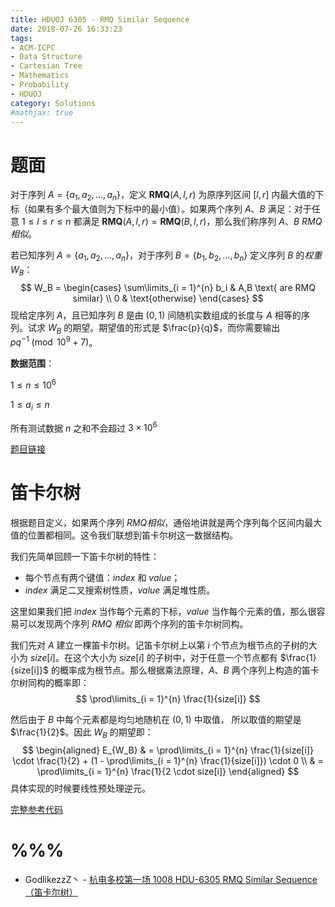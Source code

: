 ```yaml
---
title: HDUOJ 6305 - RMQ Similar Sequence
date: 2018-07-26 16:33:23
tags: 
- ACM-ICPC
- Data Structure
- Cartesian Tree
- Mathematics
- Probability
- HDUOJ
category: Solutions
#mathjax: true
---
```


# 题面

对于序列 $A = \{ a_1, a_2, \dots, a_n \}$，定义 $\mathbf{RMQ}(A, l, r)$ 为原序列区间 $[l, r]$ 内最大值的下标（如果有多个最大值则为下标中的最小值）。如果两个序列 $A$、$B$ 满足：对于任意 $1 \le l \le r \le n$ 都满足 $\mathbf{RMQ}(A, l, r) = \mathbf{RMQ}(B, l, r)$，那么我们称序列 $A$、$B$ *RMQ相似*。

若已知序列 $A = \{ a_1, a_2, \dots, a_n \}$，对于序列 $B = \{b_1, b_2, \dots, b_n \}$ 定义序列 $B$ 的*权重* $W_B$：
$$
W_B = 
\begin{cases}
\sum\limits_{i = 1}^{n} b_i & A,B \text{ are RMQ similar} \\
0 & \text{otherwise}
\end{cases}
$$
现给定序列 $A$，且已知序列 $B$ 是由 $(0,1)$ 间随机实数组成的长度与 $A$ 相等的序列。试求 $W_B$ 的期望。期望值的形式是 $\frac{p}{q}$，而你需要输出 $pq^{-1} \pmod{10^9 + 7}$。

**数据范围**：

$1 \le n \le 10^6$

$1 \le a_i \le n$

所有测试数据 $n$ 之和不会超过 $3 \times 10^6$

[题目链接](http://acm.hdu.edu.cn/showproblem.php?pid=6305)

# 笛卡尔树

根据题目定义，如果两个序列 *RMQ相似*，通俗地讲就是两个序列每个区间内最大值的位置都相同。这令我们联想到笛卡尔树这一数据结构。

我们先简单回顾一下笛卡尔树的特性：

- 每个节点有两个键值：$index$ 和 $value$；
- $index$ 满足二叉搜索树性质，$value$ 满足堆性质。

这里如果我们把 $index$ 当作每个元素的下标，$value$ 当作每个元素的值，那么很容易可以发现两个序列 *RMQ 相似* 即两个序列的笛卡尔树同构。

我们先对 $A$ 建立一棵笛卡尔树。记笛卡尔树上以第 $i$ 个节点为根节点的子树的大小为 $size[i]$。在这个大小为 $size[i]$ 的子树中，对于任意一个节点都有 $\frac{1}{size[i]}$ 的概率成为根节点。那么根据乘法原理，$A$、$B$ 两个序列上构造的笛卡尔树同构的概率即：
$$
\prod\limits_{i = 1}^{n} \frac{1}{size[i]}
$$

然后由于 $B$ 中每个元素都是均匀地随机在 $(0, 1)$ 中取值， 所以取值的期望是 $\frac{1}{2}$。因此 $W_B$ 的期望即：
$$
\begin{aligned}
E_{W_B} & =  \prod\limits_{i = 1}^{n} \frac{1}{size[i]} \cdot \frac{1}{2} + (1 - \prod\limits_{i = 1}^{n} \frac{1}{size[i]}) \cdot 0 \\
& = \prod\limits_{i = 1}^{n} \frac{1}{2 \cdot size[i]}
\end{aligned}
$$
具体实现的时候要线性预处理逆元。

[完整参考代码](https://github.com/codgician/ACM-ICPC/blob/master/HDUOJ/6305/cartesian_tree.cpp)



# %%%

-  GodlikezzZ丶 - [杭电多校第一场 1008 HDU-6305 RMQ Similar Sequence（笛卡尔树）](https://blog.csdn.net/Lee_w_j__/article/details/81182212)